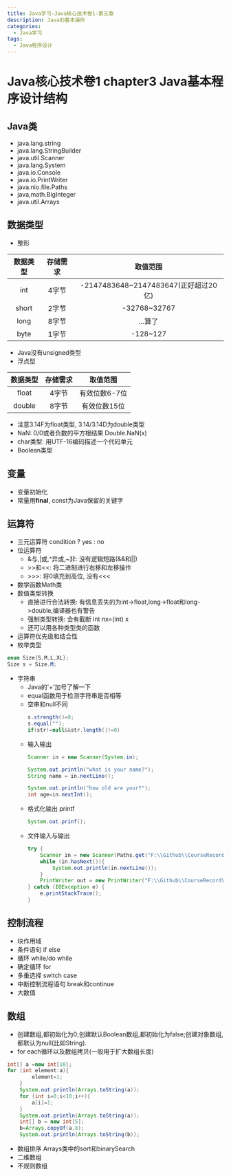 ```yaml
---
title: Java学习-Java核心技术卷1-第三章
description: Java的基本操作
categories:
  - Java学习
tags:
  - Java程序设计
---
```

# Java核心技术卷1 chapter3 Java基本程序设计结构

## Java类

* java.lang.string
* java.lang.StringBuilder
* java.util.Scanner
* java.lang.System
* java.io.Console
* java.io.PrintWriter
* java.nio.file.Paths
* java,math.BigInteger
* java.util.Arrays

## 数据类型

* 整形

| 数据类型 | 存储需求 | 取值范围 |
| :------: | :------: | :------: |
| int | 4字节 | -2147483648~2147483647(正好超过20亿) |
| short | 2字节 | -32768~32767 |
| long | 8字节 | ...算了 |
| byte | 1字节 | -128~127 |

* Java没有unsigned类型
* 浮点型

| 数据类型 | 存储需求 | 取值范围 |
| :------: | :------: | :------: |
| float | 4字节 | 有效位数6-7位 |
| double | 8字节 | 有效位数15位 |

* 注意3.14F为float类型, 3.14/3.14D为double类型
* NaN: 0/0或者负数的平方根结果 Double.NaN(x)
* char类型: 用UTF-16编码描述一个代码单元
* Boolean类型

## 变量

* 变量初始化
* 常量用**final**, const为Java保留的关键字

## 运算符

* 三元运算符 condition ? yes : no
* 位运算符
    * &与,\|或,^异或,~非: 没有逻辑短路(&&和\||)
    * \>>和<<: 将二进制进行右移和左移操作
    * \>>>: 将0填充到高位, 没有\<<<
* 数学函数Math类
* 数值类型转换
    * 直接进行合法转换: 有信息丢失的为int->float,long->float和long->double,编译器也有警告
    * 强制类型转换: 会有截断 int nx=(int) x
    * 还可以用各种类型类的函数
* 运算符优先级和结合性
* 枚举类型

```java
enum Size{S,M,L,XL};
Size s = Size.M;
```

* 字符串
    * Java的'+'加号了解一下
    * equal函数用于检测字符串是否相等
    * 空串和null不同
        ```java
        s.strength()=0;
        s.equal("");
        if(str!=null&&str.length()!=0)
        ```
    * 输入输出
        ```java
        Scanner in = new Scanner(System.in);

        System.out.println("what is your name?");
        String name = in.nextLine();

        System.out.println("how old are your?");
        int age=in.nextInt();
        ```
    * 格式化输出 printf
        ```java
        System.out.prinf();
        ```
    * 文件输入与输出
        ```java
        try {
            Scanner in = new Scanner(Paths.get("F:\\Github\\CourseRecord\\Java\\code\\src\\aaa.txt"));//读取文件
            while (in.hasNext()){
                System.out.println(in.nextLine());
            }
            PrintWriter out = new PrintWriter("F:\\Github\\CourseRecord\\Java\\code\\src\\aaa.txt");//写入文件
        } catch (IOException e) {
            e.printStackTrace();
        }
        ```

## 控制流程

* 块作用域
* 条件语句 if else
* 循环 while/do while
* 确定循环 for
* 多重选择 switch case
* 中断控制流程语句 break和continue
* 大数值

## 数组

* 创建数组,都初始化为0;创建默认Boolean数组,都初始化为false;创建对象数组,都默认为null(比如String).
* for each循环以及数组拷贝(一般用于扩大数组长度)

```java
int[] a =new int[10];
for (int element:a){
        element=1;
    }
    System.out.println(Arrays.toString(a));
    for (int i=0;i<10;i++){
        a[i]=1;
    }
    System.out.println(Arrays.toString(a));
    int[] b = new int[5];
    b=Arrays.copyOf(a,8);
    System.out.println(Arrays.toString(b));
```

* 数组排序 Arrays类中的sort和binarySearch
* 二维数组
* 不规则数组
